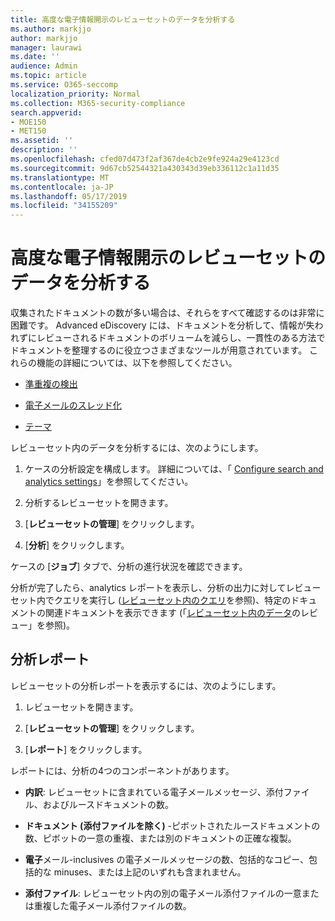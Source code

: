```yaml
---
title: 高度な電子情報開示のレビューセットのデータを分析する
ms.author: markjjo
author: markjjo
manager: laurawi
ms.date: ''
audience: Admin
ms.topic: article
ms.service: O365-seccomp
localization_priority: Normal
ms.collection: M365-security-compliance
search.appverid:
- MOE150
- MET150
ms.assetid: ''
description: ''
ms.openlocfilehash: cfed07d473f2af367de4cb2e9fe924a29e4123cd
ms.sourcegitcommit: 9d67cb52544321a430343d39eb336112c1a11d35
ms.translationtype: MT
ms.contentlocale: ja-JP
ms.lasthandoff: 05/17/2019
ms.locfileid: "34155209"
---
```

# <a name="analyze-data-in-a-review-set-in-advanced-ediscovery"></a>高度な電子情報開示のレビューセットのデータを分析する

収集されたドキュメントの数が多い場合は、それらをすべて確認するのは非常に困難です。 Advanced eDiscovery には、ドキュメントを分析して、情報が失われずにレビューされるドキュメントのボリュームを減らし、一貫性のある方法でドキュメントを整理するのに役立つさまざまなツールが用意されています。 これらの機能の詳細については、以下を参照してください。

- [準重複の検出](near-duplicates.md)

- [電子メールのスレッド化](email-threading.md)

- [テーマ](themes.md)

レビューセット内のデータを分析するには、次のようにします。

1. ケースの分析設定を構成します。 詳細については、「 [Configure search and analytics settings](configure-search-analytics-settings.md)」を参照してください。

2. 分析するレビューセットを開きます。

3. [**レビューセットの管理**] をクリックします。

4. [**分析**] をクリックします。

ケースの [**ジョブ**] タブで、分析の進行状況を確認できます。

 分析が完了したら、analytics レポートを表示し、分析の出力に対してレビューセット内でクエリを実行し ([レビューセット内のクエリ](review-set-search.md)を参照)、特定のドキュメントの関連ドキュメントを表示できます (「[レビューセット内のデータ](reviewing-data-in-review-set.md)のレビュー」を参照)。

## <a name="analytics-report"></a>分析レポート

レビューセットの分析レポートを表示するには、次のようにします。

1. レビューセットを開きます。

2. [**レビューセットの管理**] をクリックします。

3. [**レポート**] をクリックします。

レポートには、分析の4つのコンポーネントがあります。

- **内訳**: レビューセットに含まれている電子メールメッセージ、添付ファイル、およびルースドキュメントの数。

- **ドキュメント (添付ファイルを除く)** -ピボットされたルースドキュメントの数、ピボットの一意の重複、または別のドキュメントの正確な複製。

- **電子**メール-inclusives の電子メールメッセージの数、包括的なコピー、包括的な minuses、または上記のいずれも含まれません。

- **添付ファイル**: レビューセット内の別の電子メール添付ファイルの一意または重複した電子メール添付ファイルの数。